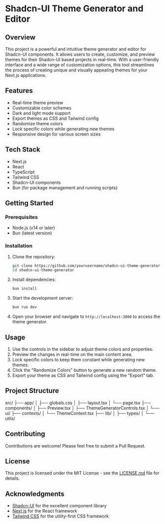 # Shadcn-UI Theme Generator and Editor

## Overview

This project is a powerful and intuitive theme generator and editor for Shadcn-UI components. It allows users to create, customize, and preview themes for their Shadcn-UI based projects in real-time. With a user-friendly interface and a wide range of customization options, this tool streamlines the process of creating unique and visually appealing themes for your Next.js applications.

## Features

- Real-time theme preview
- Customizable color schemes
- Dark and light mode support
- Export themes as CSS and Tailwind config
- Randomize theme colors
- Lock specific colors while generating new themes
- Responsive design for various screen sizes

## Tech Stack

- Next.js
- React
- TypeScript
- Tailwind CSS
- Shadcn-UI components
- Bun (for package management and running scripts)

## Getting Started

### Prerequisites

- Node.js (v14 or later)
- Bun (latest version)

### Installation

1. Clone the repository:

   ```bash
   git clone https://github.com/yourusername/shadcn-ui-theme-generator.git
   cd shadcn-ui-theme-generator
   ```

2. Install dependencies:

   ```bash
   bun install
   ```

3. Start the development server:

   ```bash
   bun run dev
   ```

4. Open your browser and navigate to `http://localhost:3000` to access the theme generator.

## Usage

1. Use the controls in the sidebar to adjust theme colors and properties.
2. Preview the changes in real-time on the main content area.
3. Lock specific colors to keep them constant while generating new themes.
4. Click the "Randomize Colors" button to generate a new random theme.
5. Export your theme as CSS and Tailwind config using the "Export" tab.

## Project Structure

src/
├── app/
│ ├── globals.css
│ ├── layout.tsx
│ └── page.tsx
├── components/
│ ├── Preview.tsx
│ ├── ThemeGeneratorControls.tsx
│ └── ui/
├── contexts/
│ └── ThemeContext.tsx
├── lib/
│ ├── types/
│ └── utils/

## Contributing

Contributions are welcome! Please feel free to submit a Pull Request.

## License

This project is licensed under the MIT License - see the [LICENSE.md](LICENSE.md) file for details.

## Acknowledgments

- [Shadcn-UI](https://ui.shadcn.com/) for the excellent component library
- [Next.js](https://nextjs.org/) for the React framework
- [Tailwind CSS](https://tailwindcss.com/) for the utility-first CSS framework
